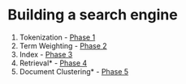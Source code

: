 Building a search engine
========================

1. Tokenization - [Phase 1](http://www.csee.umbc.edu/~nicholas/676/term%20project/hw1.html)
2. Term Weighting - [Phase 2](http://www.csee.umbc.edu/~nicholas/676/term%20project/hw2.html)
3. Index - [Phase 3](http://www.csee.umbc.edu/~nicholas/676/term%20project/hw3.html)
4. Retrieval* - [Phase 4](http://www.csee.umbc.edu/~nicholas/676/term%20project/hw4.html)
5. Document Clustering* - [Phase 5](http://www.csee.umbc.edu/~nicholas/676/term%20project/hw5.html) 

